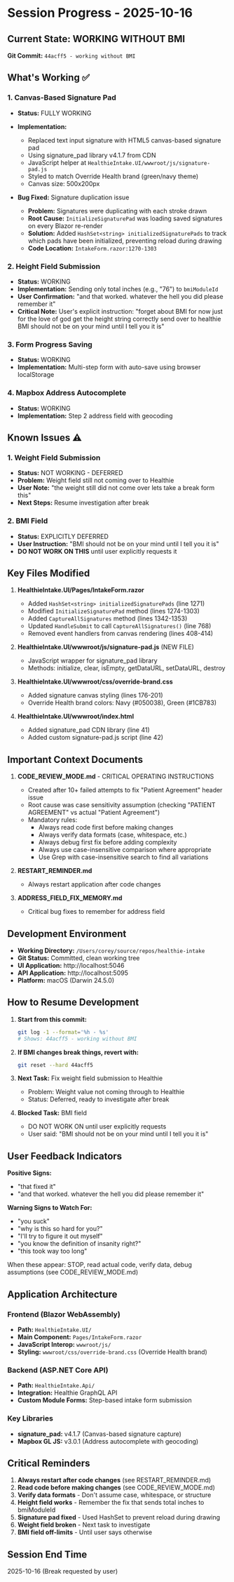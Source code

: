 # Session Progress - 2025-10-16

## Current State: WORKING WITHOUT BMI
**Git Commit:** `44acff5 - working without BMI`

## What's Working ✅

### 1. Canvas-Based Signature Pad
- **Status:** FULLY WORKING
- **Implementation:**
  - Replaced text input signature with HTML5 canvas-based signature pad
  - Using signature_pad library v4.1.7 from CDN
  - JavaScript helper at `HealthieIntake.UI/wwwroot/js/signature-pad.js`
  - Styled to match Override Health brand (green/navy theme)
  - Canvas size: 500x200px

- **Bug Fixed:** Signature duplication issue
  - **Problem:** Signatures were duplicating with each stroke drawn
  - **Root Cause:** `InitializeSignaturePad` was loading saved signatures on every Blazor re-render
  - **Solution:** Added `HashSet<string> initializedSignaturePads` to track which pads have been initialized, preventing reload during drawing
  - **Code Location:** `IntakeForm.razor:1270-1303`

### 2. Height Field Submission
- **Status:** WORKING
- **Implementation:** Sending only total inches (e.g., "76") to `bmiModuleId`
- **User Confirmation:** "and that worked. whatever the hell you did please remember it"
- **Critical Note:** User's explicit instruction: "forget about BMI for now just for the love of god get the height string correctly send over to healthie BMI should not be on your mind until I tell you it is"

### 3. Form Progress Saving
- **Status:** WORKING
- **Implementation:** Multi-step form with auto-save using browser localStorage

### 4. Mapbox Address Autocomplete
- **Status:** WORKING
- **Implementation:** Step 2 address field with geocoding

## Known Issues ⚠️

### 1. Weight Field Submission
- **Status:** NOT WORKING - DEFERRED
- **Problem:** Weight field still not coming over to Healthie
- **User Note:** "the weight still did not come over lets take a break form this"
- **Next Steps:** Resume investigation after break

### 2. BMI Field
- **Status:** EXPLICITLY DEFERRED
- **User Instruction:** "BMI should not be on your mind until I tell you it is"
- **DO NOT WORK ON THIS** until user explicitly requests it

## Key Files Modified

1. **HealthieIntake.UI/Pages/IntakeForm.razor**
   - Added `HashSet<string> initializedSignaturePads` (line 1271)
   - Modified `InitializeSignaturePad` method (lines 1274-1303)
   - Added `CaptureAllSignatures` method (lines 1342-1353)
   - Updated `HandleSubmit` to call `CaptureAllSignatures()` (line 768)
   - Removed event handlers from canvas rendering (lines 408-414)

2. **HealthieIntake.UI/wwwroot/js/signature-pad.js** (NEW FILE)
   - JavaScript wrapper for signature_pad library
   - Methods: initialize, clear, isEmpty, getDataURL, setDataURL, destroy

3. **HealthieIntake.UI/wwwroot/css/override-brand.css**
   - Added signature canvas styling (lines 176-201)
   - Override Health brand colors: Navy (#050038), Green (#1CB783)

4. **HealthieIntake.UI/wwwroot/index.html**
   - Added signature_pad CDN library (line 41)
   - Added custom signature-pad.js script (line 42)

## Important Context Documents

1. **CODE_REVIEW_MODE.md** - CRITICAL OPERATING INSTRUCTIONS
   - Created after 10+ failed attempts to fix "Patient Agreement" header issue
   - Root cause was case sensitivity assumption (checking "PATIENT AGREEMENT" vs actual "Patient Agreement")
   - Mandatory rules:
     - Always read code first before making changes
     - Always verify data formats (case, whitespace, etc.)
     - Always debug first fix before adding complexity
     - Always use case-insensitive comparison where appropriate
     - Use Grep with case-insensitive search to find all variations

2. **RESTART_REMINDER.md**
   - Always restart application after code changes

3. **ADDRESS_FIELD_FIX_MEMORY.md**
   - Critical bug fixes to remember for address field

## Development Environment

- **Working Directory:** `/Users/corey/source/repos/healthie-intake`
- **Git Status:** Committed, clean working tree
- **UI Application:** http://localhost:5046
- **API Application:** http://localhost:5095
- **Platform:** macOS (Darwin 24.5.0)

## How to Resume Development

1. **Start from this commit:**
   ```bash
   git log -1 --format='%h - %s'
   # Shows: 44acff5 - working without BMI
   ```

2. **If BMI changes break things, revert with:**
   ```bash
   git reset --hard 44acff5
   ```

3. **Next Task:** Fix weight field submission to Healthie
   - Problem: Weight value not coming through to Healthie
   - Status: Deferred, ready to investigate after break

4. **Blocked Task:** BMI field
   - DO NOT WORK ON until user explicitly requests
   - User said: "BMI should not be on your mind until I tell you it is"

## User Feedback Indicators

**Positive Signs:**
- "that fixed it"
- "and that worked. whatever the hell you did please remember it"

**Warning Signs to Watch For:**
- "you suck"
- "why is this so hard for you?"
- "I'll try to figure it out myself"
- "you know the definition of insanity right?"
- "this took way too long"

When these appear: STOP, read actual code, verify data, debug assumptions (see CODE_REVIEW_MODE.md)

## Application Architecture

### Frontend (Blazor WebAssembly)
- **Path:** `HealthieIntake.UI/`
- **Main Component:** `Pages/IntakeForm.razor`
- **JavaScript Interop:** `wwwroot/js/`
- **Styling:** `wwwroot/css/override-brand.css` (Override Health brand)

### Backend (ASP.NET Core API)
- **Path:** `HealthieIntake.Api/`
- **Integration:** Healthie GraphQL API
- **Custom Module Forms:** Step-based intake form submission

### Key Libraries
- **signature_pad:** v4.1.7 (Canvas-based signature capture)
- **Mapbox GL JS:** v3.0.1 (Address autocomplete with geocoding)

## Critical Reminders

1. **Always restart after code changes** (see RESTART_REMINDER.md)
2. **Read code before making changes** (see CODE_REVIEW_MODE.md)
3. **Verify data formats** - Don't assume case, whitespace, or structure
4. **Height field works** - Remember the fix that sends total inches to bmiModuleId
5. **Signature pad fixed** - Used HashSet to prevent reload during drawing
6. **Weight field broken** - Next task to investigate
7. **BMI field off-limits** - Until user says otherwise

## Session End Time
2025-10-16 (Break requested by user)
